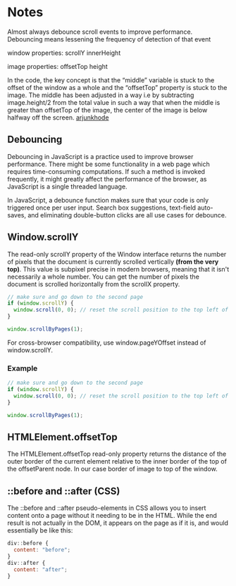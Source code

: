 # Notes

Almost always debounce scroll events to improve performance.
Debouncing means lessening the frequency of detection of that event

window properties:
scrollY
innerHeight

image properties:
offsetTop
height

In the code, the key concept is that the “middle” variable is stuck to the offset of the window as a whole and the “offsetTop” property is stuck to the image. The middle has been adjusted in a way i.e by subtracting image.height/2 from the total value in such a way that when the middle is greater than offsetTop of the image, the center of the image is below halfway off the screen.
[arjunkhode](http://thesagittariusme.blogspot.com/search/label/JS30?max-results=20)

## Debouncing

Debouncing in JavaScript is a practice used to improve browser performance. There might be some functionality in a web page which requires time-consuming computations. If such a method is invoked frequently, it might greatly affect the performance of the browser, as JavaScript is a single threaded language.

In JavaScript, a debounce function makes sure that your code is only triggered once per user input. Search box suggestions, text-field auto-saves, and eliminating double-button clicks are all use cases for debounce.

## Window.scrollY

The read-only scrollY property of the Window interface returns the number of pixels that the document is currently scrolled vertically **(from the very top)**. This value is subpixel precise in modern browsers, meaning that it isn't necessarily a whole number. You can get the number of pixels the document is scrolled horizontally from the scrollX property.

```js
// make sure and go down to the second page
if (window.scrollY) {
  window.scroll(0, 0); // reset the scroll position to the top left of the document.
}

window.scrollByPages(1);
```

For cross-browser compatibility, use window.pageYOffset instead of window.scrollY.

### Example

```js
// make sure and go down to the second page
if (window.scrollY) {
  window.scroll(0, 0); // reset the scroll position to the top left of the document.
}

window.scrollByPages(1);
```

## HTMLElement.offsetTop

The HTMLElement.offsetTop read-only property returns the distance of the outer border of the current element relative to the inner border of the top of the offsetParent node.
In our case border of image to top of the window.

## ::before and ::after (CSS)

The ::before and ::after pseudo-elements in CSS allows you to insert content onto a page without it needing to be in the HTML. While the end result is not actually in the DOM, it appears on the page as if it is, and would essentially be like this:

```js
div::before {
  content: "before";
}
div::after {
  content: "after";
}
```
